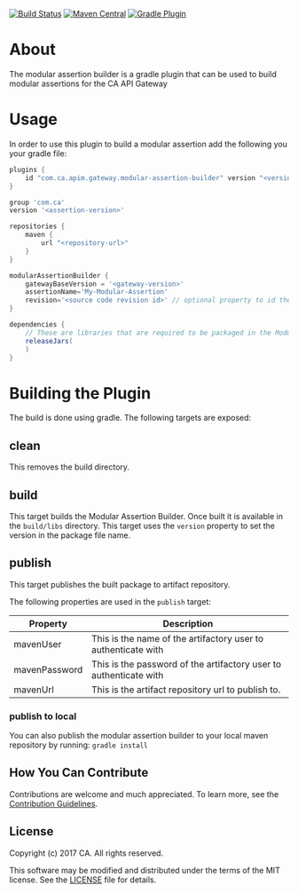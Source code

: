 [![Build Status](https://travis-ci.com/ca-api-gateway/modular-assertion-builder.svg?branch=master)](https://travis-ci.org/ca-api-gateway/modular-assertion-builder)
[![Maven Central](https://img.shields.io/maven-central/v/com.ca.apim.gateway/modular-assertion-builder.svg)](https://search.maven.org/artifact/com.ca.apim.gateway/modular-assertion-builder)
[![Gradle Plugin](https://img.shields.io/maven-metadata/v/https/plugins.gradle.org/m2/com/ca/apim/gateway/modular-assertion-builder/com.ca.apim.gateway.modular-assertion-builder.gradle.plugin/maven-metadata.xml.svg?label=gradle-plugin)](https://plugins.gradle.org/plugin/com.ca.apim.gateway.modular-assertion-builder)

# About
The modular assertion builder is a gradle plugin that can be used to build modular assertions for the CA API Gateway

# Usage
In order to use this plugin to build a modular assertion add the following you your gradle file:

```groovy
plugins {
    id "com.ca.apim.gateway.modular-assertion-builder" version "<version>"
}

group 'com.ca'
version '<assertion-version>'

repositories {
    maven {
        url "<repository-url>"
    }
}

modularAssertionBuilder {
    gatewayBaseVersion = '<gateway-version>'
    assertionName='My-Modular-Assertion'
    revision='<source code revision id>' // optional property to id the source commit, e.g. git commit hash / svn revision number
}

dependencies {
    // These are libraries that are required to be packaged in the Modular Assertion
    releaseJars(
    )
}
```

# Building the Plugin
The build is done using gradle. The following targets are exposed:

## clean
This removes the build directory.

## build
This target builds the Modular Assertion Builder. Once built it is available in the `build/libs` directory. 
This target uses the `version` property to set the version in the package file name.

## publish
This target publishes the built package to artifact repository. 

The following properties are used in the `publish` target:

Property       | Description
-------------- | -----------
mavenUser      | This is the name of the artifactory user to authenticate with
mavenPassword  | This is the password of the artifactory user to authenticate with
mavenUrl       | This is the artifact repository url to publish to.

### publish to local
You can also publish the modular assertion builder to your local maven repository by running:
`gradle install`

## How You Can Contribute
Contributions are welcome and much appreciated. To learn more, see the [Contribution Guidelines][contributing].

## License

Copyright (c) 2017 CA. All rights reserved.

This software may be modified and distributed under the terms
of the MIT license. See the [LICENSE][license-link] file for details.


 [license-link]: /LICENSE
 [contributing]: /CONTRIBUTING.md
